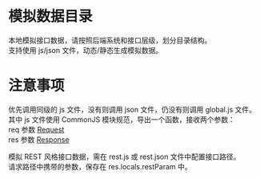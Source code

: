 # 模拟数据目录

本地模拟接口数据，请按照后端系统和接口层级，划分目录结构。  
支持使用 js/json 文件，动态/静态生成模拟数据。  

# 注意事项

优先调用同级的 js 文件，没有则调用 json 文件，仍没有则调用 global.js 文件。  
其中 js 文件使用 CommonJS 模块规范，导出一个函数，接收两个参数：  
req 参数 [Request](http://expressjs.com/en/4x/api.html#req)  
res 参数 [Response](http://expressjs.com/en/4x/api.html#res)  

模拟 REST 风格接口数据，需在 rest.js 或 rest.json 文件中配置接口路径。  
请求路径中携带的参数，保存在 res.locals.restParam 中。  
